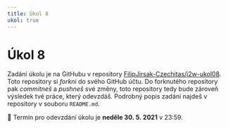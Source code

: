 ```yaml
---
title: Úkol 8
ukol: true
---
```

# Úkol 8

Zadání úkolu je na GitHubu v repository [FilipJirsak-Czechitas/j2w-ukol08](https://github.com/FilipJirsak-Czechitas/j2w-ukol08). Toto repository si _forkni_ do svého GitHub účtu. Do forknutého repository
pak _commitneš_ a _pushneš_ své změny, toto repository tedy bude zároveň výsledek tvé práce, který odevzdáš. Podrobný popis zadání najdeš v repository v souboru `README.md`.

📆 Termín pro odevzdání úkolu je **neděle 30. 5. 2021** v 23:59.
